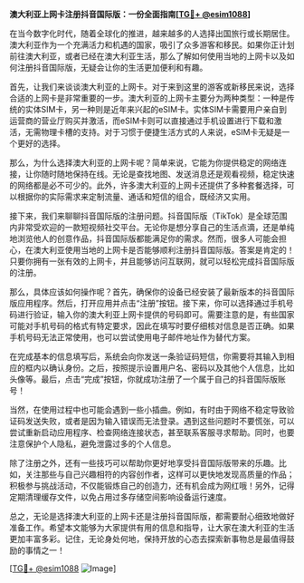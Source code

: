 **澳大利亚上网卡注册抖音国际版：一份全面指南[[TG💪+ @esim1088](https://t.me/s/esim1088)]**

在当今数字化时代，随着全球化的推进，越来越多的人选择出国旅行或长期居住。澳大利亚作为一个充满活力和机遇的国家，吸引了众多游客和移民。如果你正计划前往澳大利亚，或者已经在澳大利亚生活，那么了解如何使用当地的上网卡以及如何注册抖音国际版，无疑会让你的生活更加便利和有趣。

首先，让我们来谈谈澳大利亚的上网卡。对于来到这里的游客或新移民来说，选择合适的上网卡是非常重要的一步。澳大利亚的上网卡主要分为两种类型：一种是传统的实体SIM卡，另一种则是近年来兴起的eSIM卡。实体SIM卡需要用户亲自到运营商的营业厅购买并激活，而eSIM卡则可以直接通过手机设置进行下载和激活，无需物理卡槽的支持。对于习惯于便捷生活方式的人来说，eSIM卡无疑是一个更好的选择。

那么，为什么选择澳大利亚的上网卡呢？简单来说，它能为你提供稳定的网络连接，让你随时随地保持在线。无论是查找地图、发送消息还是观看视频，稳定快速的网络都是必不可少的。此外，许多澳大利亚的上网卡还提供了多种套餐选择，可以根据你的实际需求来定制流量、通话和短信的组合，既经济又实用。

接下来，我们来聊聊抖音国际版的注册问题。抖音国际版（TikTok）是全球范围内非常受欢迎的一款短视频社交平台。无论你是想分享自己的生活点滴，还是单纯地浏览他人的创意作品，抖音国际版都能满足你的需求。然而，很多人可能会担心，在澳大利亚使用当地的上网卡是否能够顺利注册抖音国际版。答案是肯定的！只要你拥有一张有效的上网卡，并且能够访问互联网，就可以轻松完成抖音国际版的注册。

那么，具体应该如何操作呢？首先，确保你的设备已经安装了最新版本的抖音国际版应用程序。然后，打开应用并点击“注册”按钮。接下来，你可以选择通过手机号码进行验证，输入你的澳大利亚上网卡提供的号码即可。需要注意的是，有些国家可能对手机号码的格式有特定要求，因此在填写时要仔细核对信息是否正确。如果手机号码无法正常使用，也可以尝试使用电子邮件地址作为替代方案。

在完成基本的信息填写后，系统会向你发送一条验证码短信，你需要将其输入到相应的框内以确认身份。之后，按照提示设置用户名、密码以及其他个人信息，比如头像等。最后，点击“完成”按钮，你就成功注册了一个属于自己的抖音国际版账号！

当然，在使用过程中也可能会遇到一些小插曲。例如，有时由于网络不稳定导致验证码发送失败，或者是因为输入错误而无法登录。遇到这些问题时不要慌张，可以尝试重新启动应用程序、检查网络连接状态，甚至联系客服寻求帮助。同时，也要注意保护个人隐私，避免泄露过多的个人信息。

除了注册之外，还有一些技巧可以帮助你更好地享受抖音国际版带来的乐趣。比如，关注那些与自己兴趣相符的内容创作者，这样可以更快地发现高质量的作品；积极参与挑战活动，不仅能锻炼自己的创造力，还有机会成为网红哦！另外，记得定期清理缓存文件，以免占用过多存储空间影响设备运行速度。

总之，无论是选择澳大利亚的上网卡还是注册抖音国际版，都需要耐心细致地做好准备工作。希望本文能够为大家提供有用的信息和指导，让大家在澳大利亚的生活更加丰富多彩。记住，无论身处何地，保持开放的心态去探索新事物总是最值得鼓励的事情之一！

[[TG💪+ @esim1088](https://t.me/s/esim1088) ![Image](https://i.postimg.cc/4NQfJmqS/Snipaste-2025-05-13-00-14-12.png)]